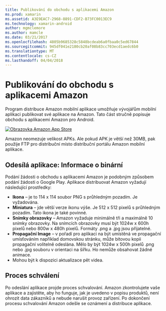 ```yaml
---
title: Publikování do obchodu s aplikacemi Amazon
ms.prod: xamarin
ms.assetid: A3E9EAC7-2968-8891-CDF2-B73FC0013EC9
ms.technology: xamarin-android
author: mgmclemore
ms.author: mamcle
ms.date: 03/21/2017
ms.openlocfilehash: 4805b9685328c5848bcdeab6a0fbaa0c5ed67844
ms.sourcegitcommit: 945df041e2180cb20af08b83cc703ecd1aedc6b0
ms.translationtype: MT
ms.contentlocale: cs-CZ
ms.lasthandoff: 04/04/2018
---
```

# <a name="publishing-to-the-amazon-app-store"></a>Publikování do obchodu s aplikacemi Amazon

Program distribuce Amazon mobilní aplikace umožňuje vývojářům mobilní aplikaci publikovat své aplikace na Amazon. Tato část stručně popisuje obchodu s aplikacemi Amazon pro Android. 

[![Obrazovka Amazon App Store](publishing-to-amazon-images/amazon-app-store.png)](publishing-to-amazon-images/amazon-app-store.png#lightbox)

Amazon neomezuje velikost APKs. Ale pokud APK je větší než 30MB, pak použije FTP pro distribuční místo distribuční portálu Amazon mobilní aplikace.


## <a name="submitting-apps-binary-info"></a>Odesílá aplikace: Informace o binární

Podání žádosti o obchodu s aplikacemi Amazon je podobným způsobem podání žádosti o Google Play. Aplikace distribuovat Amazon vyžadují následující prostředky: 

-   **Ikona** &ndash; je to 114 x 114 soubor PNG s průhledným pozadím. Je vyžadována.
-   **Miniatura** &ndash; jde větší verze ikonu výše. Je 512 x 512 pixelů s průhledným pozadím. Tato ikona je také povinné.
-   **Snímky obrazovky** &ndash; Amazon vyžaduje minimálně tři a maximálně 10 snímky obrazovky. Na snímcích obrazovky musí být 1024w x 600h pixelů nebo 800w x 480h pixelů. Formáty .png a .jpg jsou přijatelné.
-   **Propagační Image** &ndash; v pořadí pro aplikaci na být umístěná ve propagační umísťováním například domovskou stránku, může bitovou kopii propagační volitelně odeslána. Mělo by být 1024w x 500h pixelů .png nebo .jpg souboru v orientaci na šířku. Ho nemůže obsahovat žádné animace.
-  Mohou být k dispozici aktualizace pět videa.



## <a name="approval-process"></a>Proces schválení

Po odeslání aplikace projde proces schvalování.
Amazon zkontrolujete vaše aplikace a zajistěte, aby ho funguje, jak je uvedeno v popisu produktů, není ohrozit data zákazníků a nebude narušit provoz zařízení. Po dokončení procesu schvalování Amazon odešle se oznámení a distribuce aplikace.

